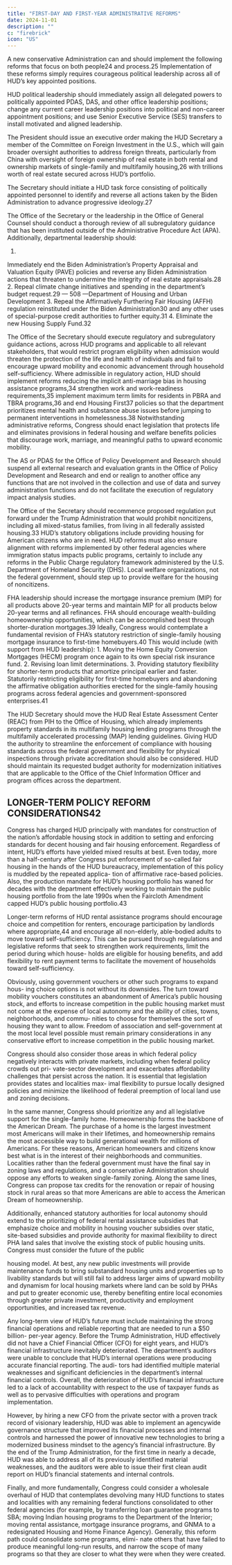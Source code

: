 ```yaml
---
title: "FIRST-DAY AND FIRST-YEAR ADMINISTRATIVE REFORMS"
date: 2024-11-01
description: ""
c: "firebrick"
icon: "US"
---
```



A new conservative Administration can and should implement the following reforms that focus on both people24 and process.25 Implementation of these reforms simply requires courageous political leadership across all of HUD’s key
appointed positions. 


HUD political leadership should immediately assign all delegated powers
to politically appointed PDAS, DAS, and other office leadership positions;
change any current career leadership positions into political and non-career
appointment positions; and use Senior Executive Service (SES) transfers to
install motivated and aligned leadership.

The President should issue an executive order making the HUD Secretary
a member of the Committee on Foreign Investment in the U.S., which will
gain broader oversight authorities to address foreign threats, particularly
from China with oversight of foreign ownership of real estate in both rental
and ownership markets of single-family and multifamily housing,26 with
trillions worth of real estate secured across HUD’s portfolio.

The Secretary should initiate a HUD task force consisting of politically appointed personnel to identify and reverse all actions taken by the Biden Administration to advance progressive ideology.27

The Office of the Secretary or the leadership in the Office of General
Counsel should conduct a thorough review of all subregulatory guidance
that has been instituted outside of the Administrative Procedure Act (APA).
Additionally, departmental leadership should:

1.
Immediately end the Biden Administration’s Property Appraisal and
Valuation Equity (PAVE) policies and reverse any Biden Administration
actions that threaten to undermine the integrity of real estate appraisals.28
2. Repeal climate change initiatives and spending in the department’s
budget request.29
— 508 —Department of Housing and Urban Development
3. Repeal the Affirmatively Furthering Fair Housing (AFFH) regulation
reinstituted under the Biden Administration30 and any other uses of
special-purpose credit authorities to further equity.31
4. Eliminate the new Housing Supply Fund.32

The Office of the Secretary should execute regulatory and subregulatory
guidance actions, across HUD programs and applicable to all relevant
stakeholders, that would restrict program eligibility when admission
would threaten the protection of the life and health of individuals and
fail to encourage upward mobility and economic advancement through
household self-sufficiency. Where admissible in regulatory action, HUD
should implement reforms reducing the implicit anti-marriage bias in
housing assistance programs,34 strengthen work and work-readiness
requirements,35 implement maximum term limits for residents in PBRA
and TBRA programs,36 and end Housing First37 policies so that the
department prioritizes mental health and substance abuse issues before
jumping to permanent interventions in homelessness.38 Notwithstanding
administrative reforms, Congress should enact legislation that protects
life and eliminates provisions in federal housing and welfare benefits
policies that discourage work, marriage, and meaningful paths to upward
economic mobility.

The AS or PDAS for the Office of Policy Development and Research should
suspend all external research and evaluation grants in the Office of Policy
Development and Research and end or realign to another office any
functions that are not involved in the collection and use of data and survey
administration functions and do not facilitate the execution of regulatory
impact analysis studies.

The Office of the Secretary should recommence proposed regulation put
forward under the Trump Administration that would prohibit noncitizens,
including all mixed-status families, from living in all federally assisted
housing.33 HUD’s statutory obligations include providing housing for
American citizens who are in need. HUD reforms must also ensure
alignment with reforms implemented by other federal agencies where
immigration status impacts public programs, certainly to include any
reforms in the Public Charge regulatory framework administered by the U.S.
Department of Homeland Security (DHS). Local welfare organizations, not
the federal government, should step up to provide welfare for the housing of
noncitizens.

FHA leadership should increase the mortgage insurance premium (MIP) for
all products above 20-year terms and maintain MIP for all products below
20-year terms and all refinances. FHA should encourage wealth-building
homeownership opportunities, which can be accomplished best through
shorter-duration mortgages.39 Ideally, Congress would contemplate a
fundamental revision of FHA’s statutory restriction of single-family housing
mortgage insurance to first-time homebuyers.40 This would include (with
support from HUD leadership):
1.
Moving the Home Equity Conversion Mortgages (HECM) program once
again to its own special risk insurance fund.
2. Revising loan limit determinations.
3. Providing statutory flexibility for shorter-term products that amortize
principal earlier and faster.
Statutorily restricting eligibility for first-time homebuyers and abandoning
the affirmative obligation authorities erected for the single-family housing
programs across federal agencies and government-sponsored enterprises.41

The HUD Secretary should move the HUD Real Estate Assessment Center
(REAC) from PIH to the Office of Housing, which already implements
property standards in its multifamily housing lending programs through
the multifamily accelerated processing (MAP) lending guidelines. Giving
HUD the authority to streamline the enforcement of compliance with
housing standards across the federal government and flexibility for physical
inspections through private accreditation should also be considered.
HUD should maintain its requested budget authority for modernization
initiatives that are applicable to the Office of the Chief Information Officer
and program offices across the department.


## LONGER-TERM POLICY REFORM CONSIDERATIONS42

Congress has charged HUD principally with mandates for construction of the
nation’s affordable housing stock in addition to setting and enforcing standards
for decent housing and fair housing enforcement. Regardless of intent, HUD’s
efforts have yielded mixed results at best. Even today, more than a half-century
after Congress put enforcement of so-called fair housing in the hands of the HUD
bureaucracy, implementation of this policy is muddled by the repeated applica-
tion of affirmative race-based policies. Also, the production mandate for HUD’s housing portfolio has waned for decades with the department effectively working to maintain the public housing portfolio from the late 1990s when the Faircloth
Amendment capped HUD’s public housing portfolio.43

Longer-term reforms of HUD rental assistance programs should encourage
choice and competition for renters, encourage participation by landlords where
appropriate,44 and encourage all non-elderly, able-bodied adults to move toward
self-sufficiency. This can be pursued through regulations and legislative reforms
that seek to strengthen work requirements, limit the period during which house-
holds are eligible for housing benefits, and add flexibility to rent payment terms
to facilitate the movement of households toward self-sufficiency.

Obviously, using government vouchers or other such programs to expand hous-
ing choice options is not without its downsides. The turn toward mobility vouchers
constitutes an abandonment of America’s public housing stock, and efforts to
increase competition in the public housing market must not come at the expense
of local autonomy and the ability of cities, towns, neighborhoods, and commu-
nities to choose for themselves the sort of housing they want to allow. Freedom
of association and self-government at the most local level possible must remain
primary considerations in any conservative effort to increase competition in the
public housing market.

Congress should also consider those areas in which federal policy negatively
interacts with private markets, including when federal policy crowds out pri-
vate-sector development and exacerbates affordability challenges that persist
across the nation. It is essential that legislation provides states and localities max-
imal flexibility to pursue locally designed policies and minimize the likelihood of
federal preemption of local land use and zoning decisions.

In the same manner, Congress should prioritize any and all legislative support
for the single-family home. Homeownership forms the backbone of the American
Dream. The purchase of a home is the largest investment most Americans will
make in their lifetimes, and homeownership remains the most accessible way to
build generational wealth for millions of Americans. For these reasons, American
homeowners and citizens know best what is in the interest of their neighborhoods
and communities. Localities rather than the federal government must have the
final say in zoning laws and regulations, and a conservative Administration should
oppose any efforts to weaken single-family zoning. Along the same lines, Congress
can propose tax credits for the renovation or repair of housing stock in rural areas
so that more Americans are able to access the American Dream of homeownership.


Additionally, enhanced statutory authorities for local autonomy should extend
to the prioritizing of federal rental assistance subsidies that emphasize choice and
mobility in housing voucher subsidies over static, site-based subsidies and provide
authority for maximal flexibility to direct PHA land sales that involve the existing
stock of public housing units. Congress must consider the future of the public﻿

housing model. At best, any new public investments will provide maintenance
funds to bring substandard housing units and properties up to livability standards
but will still fail to address larger aims of upward mobility and dynamism for local
housing markets where land can be sold by PHAs and put to greater economic
use, thereby benefiting entire local economies through greater private investment,
productivity and employment opportunities, and increased tax revenue.

Any long-term view of HUD’s future must include maintaining the strong
financial operations and reliable reporting that are needed to run a $50 billion-
per-year agency. Before the Trump Administration, HUD effectively did not have
a Chief Financial Officer (CFO) for eight years, and HUD’s financial infrastructure
inevitably deteriorated. The department’s auditors were unable to conclude that
HUD’s internal operations were producing accurate financial reporting. The audi-
tors had identified multiple material weaknesses and significant deficiencies in
the department’s internal financial controls. Overall, the deterioration of HUD’s
financial infrastructure led to a lack of accountability with respect to the use of
taxpayer funds as well as to pervasive difficulties with operations and program
implementation.

However, by hiring a new CFO from the private sector with a proven track record
of visionary leadership, HUD was able to implement an agencywide governance
structure that improved its financial processes and internal controls and harnessed
the power of innovative new technologies to bring a modernized business mindset
to the agency’s financial infrastructure. By the end of the Trump Administration,
for the first time in nearly a decade, HUD was able to address all of its previously
identified material weaknesses, and the auditors were able to issue their first clean
audit report on HUD’s financial statements and internal controls.

Finally, and more fundamentally, Congress could consider a wholesale overhaul
of HUD that contemplates devolving many HUD functions to states and localities
with any remaining federal functions consolidated to other federal agencies (for
example, by transferring loan guarantee programs to SBA; moving Indian housing
programs to the Department of the Interior; moving rental assistance, mortgage
insurance programs, and GNMA to a redesignated Housing and Home Finance
Agency). Generally, this reform path could consolidate some programs, elimi-
nate others that have failed to produce meaningful long-run results, and narrow
the scope of many programs so that they are closer to what they were when they
were created.

